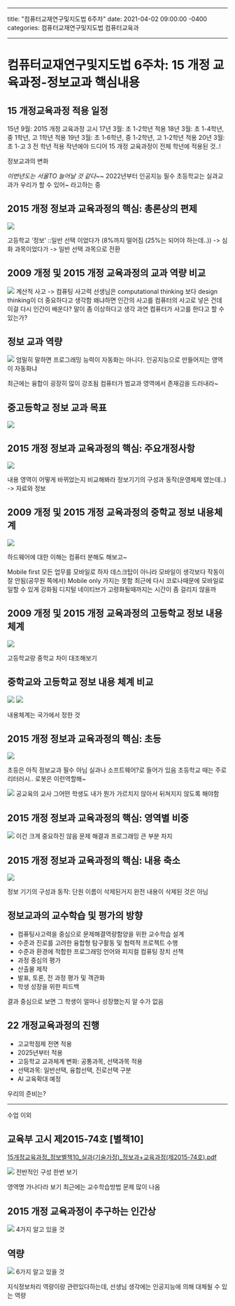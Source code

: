 - - -
title: "컴퓨터교재연구및지도법 6주차"
date: 2021-04-02 09:00:00 -0400
categories: 컴퓨터교재연구및지도법 컴퓨터교육과
- - -

#  컴퓨터교재연구및지도법 6주차: 15 개정 교육과정-정보교과 핵심내용
## 15 개정교육과정 적용 일정
15년 9월: 2015 개정 교육과정 고시
17년 3월: 초 1-2학년 적용
18년 3월: 초 1-4학년, 중 1학년, 고 1학년 적용
19년 3월: 초 1-6학년, 중 1-2학년, 고 1-2학년 적용
20년 3월: 초 1-고 3 전 학년 적용
작년에야 드디어 15 개정 교육과정이 전체 학년에 적용된 것..!

정보교과의 변화

_이번년도는 서울TO 늘어날 것 같다~~_
2022년부터 인공지능 필수
초등학교는 실과교과가 우리가 할 수 있어~ 라고하는 중

## 2015 개정 정보과 교육과정의 핵심: 총론상의 편제
![](%E1%84%89%E1%85%B3%E1%84%8F%E1%85%B3%E1%84%85%E1%85%B5%E1%86%AB%E1%84%89%E1%85%A3%E1%86%BA%202021-04-02%20%E1%84%8B%E1%85%A9%E1%84%92%E1%85%AE%203.39.37.png)

고등학교 ‘정보’ ::일반 선택 이었다가 (8%까지 떨어짐 (25%는 되어야 하는데..)) -> 심화 과목이었다가 -> 일반 선택 과목으로 전환

## 2009 개정 및 2015 개정 교육과정의 교과 역량 비교
![](%E1%84%89%E1%85%B3%E1%84%8F%E1%85%B3%E1%84%85%E1%85%B5%E1%86%AB%E1%84%89%E1%85%A3%E1%86%BA%202021-04-02%20%E1%84%8B%E1%85%A9%E1%84%92%E1%85%AE%203.54.52.png)
계산적 사고 -> 컴퓨팅 사고력
선생님은 computational thinking 보다 design thinking이 더 중요하다고 생각함
왜냐하면 인간의 사고를 컴퓨터의 사고로 넣은 건데 이걸 다시 인간이 배운다? 말이 좀 이상하다고 생각
과연 컴퓨터가 사고를 한다고 할 수 있는가?

## 정보 교과 역량
![](%E1%84%89%E1%85%B3%E1%84%8F%E1%85%B3%E1%84%85%E1%85%B5%E1%86%AB%E1%84%89%E1%85%A3%E1%86%BA%202021-04-02%20%E1%84%8B%E1%85%A9%E1%84%92%E1%85%AE%203.55.38.png)
엄밀히 말하면 프로그래밍 능력이 자동화는 아니다.
인공지능으로 만들어지는 영역이 자동화냐

최근에는 융합이 굉장히 많이 강조됨
컴퓨터가 범교과 영역에서 존재감을 드러내라~

## 중고등학교 정보 교과 목표
![](%E1%84%89%E1%85%B3%E1%84%8F%E1%85%B3%E1%84%85%E1%85%B5%E1%86%AB%E1%84%89%E1%85%A3%E1%86%BA%202021-04-02%20%E1%84%8B%E1%85%A9%E1%84%92%E1%85%AE%204.03.27.png)

## 2015 개정 정보과 교육과정의 핵심: 주요개정사항
![](%E1%84%89%E1%85%B3%E1%84%8F%E1%85%B3%E1%84%85%E1%85%B5%E1%86%AB%E1%84%89%E1%85%A3%E1%86%BA%202021-04-02%20%E1%84%8B%E1%85%A9%E1%84%92%E1%85%AE%204.05.17.png)

내용 영역이 어떻게 바뀌었는지 비교해봐라
정보기기의 구성과 동작(운영체제 였는데..) -> 자료와 정보

## 2009 개정 및 2015 개정 교육과정의 중학교 정보 내용체계
![](%E1%84%89%E1%85%B3%E1%84%8F%E1%85%B3%E1%84%85%E1%85%B5%E1%86%AB%E1%84%89%E1%85%A3%E1%86%BA%202021-04-02%20%E1%84%8B%E1%85%A9%E1%84%92%E1%85%AE%204.12.13.png)

하드웨어에 대한 이해는 컴퓨터 분해도 해보고~

Mobile first 모든 업무를 모바일로 하자 데스크탑이 아니라
모바일이 생각보다 작동이 잘 안됨(공무원 쪽에서)
Mobile only 가지는 못함
최근에 다시 코로나때문에 모바일로 일할 수 있게 강화됨
디지털 네이티브가 고령화될때까지는 시간이 좀 걸리지 않을까

## 2009 개정 및 2015 개정 교육과정의 고등학교 정보 내용체계
![](%E1%84%89%E1%85%B3%E1%84%8F%E1%85%B3%E1%84%85%E1%85%B5%E1%86%AB%E1%84%89%E1%85%A3%E1%86%BA%202021-04-02%20%E1%84%8B%E1%85%A9%E1%84%92%E1%85%AE%204.18.58.png)

고등학교랑 중학교 차이 대조해보기

## 중학교와 고등학교 정보 내용 체계 비교
![](%E1%84%89%E1%85%B3%E1%84%8F%E1%85%B3%E1%84%85%E1%85%B5%E1%86%AB%E1%84%89%E1%85%A3%E1%86%BA%202021-04-02%20%E1%84%8B%E1%85%A9%E1%84%92%E1%85%AE%204.21.17.png)
![](%E1%84%89%E1%85%B3%E1%84%8F%E1%85%B3%E1%84%85%E1%85%B5%E1%86%AB%E1%84%89%E1%85%A3%E1%86%BA%202021-04-02%20%E1%84%8B%E1%85%A9%E1%84%92%E1%85%AE%204.22.07.png)

내용체계는 국가에서 정한 것

## 2015 개정 정보과 교육과정의 핵심: 초등
![](%E1%84%89%E1%85%B3%E1%84%8F%E1%85%B3%E1%84%85%E1%85%B5%E1%86%AB%E1%84%89%E1%85%A3%E1%86%BA%202021-04-02%20%E1%84%8B%E1%85%A9%E1%84%92%E1%85%AE%204.25.40.png)

초등은 아직 정보교과 필수 아님
실과나 소프트웨어?로 들어가 있음
초등학교 때는 주로 리터러시.. 
로봇은 이런역할해~

![](%E1%84%89%E1%85%B3%E1%84%8F%E1%85%B3%E1%84%85%E1%85%B5%E1%86%AB%E1%84%89%E1%85%A3%E1%86%BA%202021-04-02%20%E1%84%8B%E1%85%A9%E1%84%92%E1%85%AE%204.29.34.png)
공교육의 교사
그어떤 학생도 내가 뭔가 가르치지 않아서 뒤쳐지지 않도록 해야함

## 2015 개정 정보과 교육과정의 핵심: 영역별 비중
![](%E1%84%89%E1%85%B3%E1%84%8F%E1%85%B3%E1%84%85%E1%85%B5%E1%86%AB%E1%84%89%E1%85%A3%E1%86%BA%202021-04-02%20%E1%84%8B%E1%85%A9%E1%84%92%E1%85%AE%204.33.36.png)
이건 크게 중요하진 않음
문제 해결과 프로그래밍 큰 부분 차지

## 2015 개정 정보과 교육과정의 핵심: 내용 축소
![](%E1%84%89%E1%85%B3%E1%84%8F%E1%85%B3%E1%84%85%E1%85%B5%E1%86%AB%E1%84%89%E1%85%A3%E1%86%BA%202021-04-02%20%E1%84%8B%E1%85%A9%E1%84%92%E1%85%AE%204.34.48.png)

정보 기기의 구성과 동작: 단원 이름이 삭제된거지 완전 내용이 삭제된 것은 아님

## 정보교과의 교수학습 및 평가의 방향
* 컴퓨팅사고력을 중심으로 문제해결역량함양을 위한 교수학습 설계
* 수준과 진로를 고려한 융합형 탐구활동 및 협력적 프로젝트 수행
* 수준과 환경에 적합한 프로그래밍 언어와 피지컬 컴퓨팅 장치 선책
* 과정 중심의 평가
* 산출물 제작
* 발표, 토론, 전 과정 평가 및 객관화
* 학생 성장을 위한 피드백

결과 중심으로 보면 그 학생이 얼마나 성장했는지 알 수가 없음

## 22 개정교육과정의 진행
* 고교학점제 전면 적용
* 2025년부터 적용
* 고등학교 교과체계 변화: 공통과목, 선택과목 적용
* 선택과목: 일반선택, 융합선택, 진로선택 구분
* AI 교육확대 예정

우리의 준비는?

- - - -
수업 이외

## 교육부 고시 제2015-74호 [별책10]

<a href='15%E1%84%80%E1%85%A2%E1%84%8C%E1%85%A5%E1%86%BC%E1%84%80%E1%85%AD%E1%84%8B%E1%85%B2%E1%86%A8%E1%84%80%E1%85%AA%E1%84%8C%E1%85%A5%E1%86%BC_%E1%84%8C%E1%85%A5%E1%86%BC%E1%84%87%E1%85%A9%E1%84%87%E1%85%A7%E1%86%AF%E1%84%8E%E1%85%A2%E1%86%A810_%E1%84%89%E1%85%B5%E1%86%AF%E1%84%80%E1%85%AA(%E1%84%80%E1%85%B5%E1%84%89%E1%85%AE%E1%86%AF%E1%84%80%E1%85%A1%E1%84%8C%E1%85%A5%E1%86%BC)_%E1%84%8C%E1%85%A5%E1%86%BC%E1%84%87%E1%85%A9%E1%84%80%E1%85%AA+%E1%84%80%E1%85%AD%E1%84%8B%E1%85%B2%E1%86%A8%E1%84%80%E1%85%AA%E1%84%8C%E1%85%A5%E1%86%BC(%E1%84%8C%E1%85%A62015-74%E1%84%92%E1%85%A9).pdf'>15개정교육과정_정보별책10_실과(기술가정)_정보과+교육과정(제2015-74호).pdf</a>

![](%E1%84%89%E1%85%B3%E1%84%8F%E1%85%B3%E1%84%85%E1%85%B5%E1%86%AB%E1%84%89%E1%85%A3%E1%86%BA%202021-04-02%20%E1%84%8B%E1%85%A9%E1%84%92%E1%85%AE%204.50.31.png)
전반적인 구성 한번 보기

영역명 가나다라 보기
최근에는 교수학습방법 문제 많이 나옴

## 2015 개정 교육과정이 추구하는 인간상
![](%E1%84%89%E1%85%B3%E1%84%8F%E1%85%B3%E1%84%85%E1%85%B5%E1%86%AB%E1%84%89%E1%85%A3%E1%86%BA%202021-04-02%20%E1%84%8B%E1%85%A9%E1%84%92%E1%85%AE%204.58.37.png)
4가지 알고 있을 것

## 역량

![](%E1%84%89%E1%85%B3%E1%84%8F%E1%85%B3%E1%84%85%E1%85%B5%E1%86%AB%E1%84%89%E1%85%A3%E1%86%BA%202021-04-02%20%E1%84%8B%E1%85%A9%E1%84%92%E1%85%AE%205.00.16.png)
6가지 알고 있을 것

지식정보처리 역량이랑 관련있다하는데, 선생님 생각에는 인공지능에 의해 대체될 수 있는 역량

